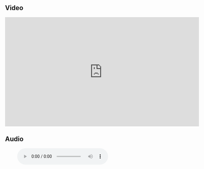 ## Video

<iframe src="https://player.vimeo.com/video/672029970?h=ffe4db89b9&title=0&byline=0" width="640" height="360" frameborder="0" allow="autoplay; fullscreen; picture-in-picture" allowfullscreen></iframe>

## Audio

<figure class="wp-block-audio"><audio controls src="https://markmayberry.net/wp-content/uploads/bible-study/2022-01-30-pm-MM-Inspiration-vs-Imagination.mp3"></audio></figure>
